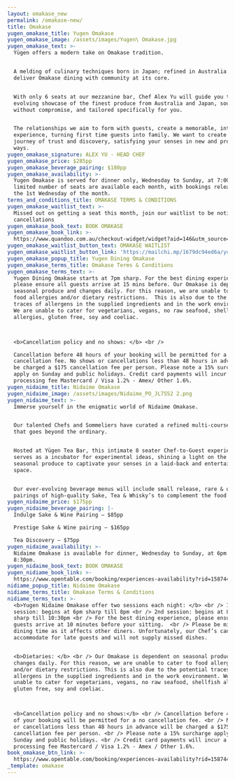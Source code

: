 ```yaml
---
layout: omakase_new
permalink: /omakase-new/
title: Omakase
yugen_omakase_title: Yugen Omakase
yugen_omakase_image: /assets/images/Yugen\ Omakase.jpg
yugen_omakase_text: >-
  Yūgen offers a modern take on Omakase tradition.


  A melding of culinary techniques born in Japan; refined in Australia. We
  deliver Omakase dining with community at its core.


  With only 6 seats at our mezzanine bar, Chef Alex Yu will guide you through an
  evolving showcase of the finest produce from Australia and Japan, sourced
  without compromise, and tailored specifically for you.


  The relationships we aim to form with guests, create a memorable, intimate
  experience, turning first time guests into family. We want to create a mutual
  journey of trust and discovery, satisfying your senses in new and profound
  ways.
yugen_omakase_signature: ALEX YU - HEAD CHEF
yugen_omakase_price: $285pp
yugen_omakase_beverage_pairing: $180pp
yugen_omakase_availability: >-
  Yugen Omakase is served for dinner only, Wednesday to Sunday, at 7:00 pm. A
  limited number of seats are available each month, with bookings released on
  the 1st Wednesday of the month.
terms_and_conditions_title: OMAKASE TERMS & CONDITIONS
yugen_omakase_waitlist_text: >-
  Missed out on getting a seat this month, join our waitlist to be notified of
  cancellations
yugen_omakase_book_text: BOOK OMAKASE
yugen_omakase_book_link: >-
  https://www.quandoo.com.au/checkout-widget/widget?aid=146&utm_source=quandoo-partner&utm_medium=widget-link&merchantId=94412
yugen_omakase_waitlist_button_text: OMAKASE WAITLIST
yugen_omakase_waitlist_button_link: 'https://mailchi.mp/1679dc94ed6a/yugen-omakase'
yugen_omakase_popup_title: Yugen Dining Omakase
yugen_omakase_terms_title: Omakase Terms & Conditions
yugen_omakase_terms_text: >-
  Yugen Dining Omakase starts at 7pm sharp. For the best dining experience,
  please ensure all guests arrive at 15 mins before. Our Omakase is dependent on
  seasonal produce and changes daily. For this reason, we are unable to cater to
  food allergies and/or dietary restrictions.  This is also due to the potential
  traces of allergens in the supplied ingredients and in the work environment.
  We are unable to cater for vegetarians, vegans, no raw seafood, shellfish
  allergies, gluten free, soy and coeliac.



  <b>Cancellation policy and no shows: </b> <br />

  Cancellation before 48 hours of your booking will be permitted for a no
  cancellation fee. No shows or cancellations less than 48 hours in advance will
  be charged a $175 cancellation fee per person. Please note a 15% surcharge
  apply on Sunday and public holidays. Credit card payments will incur a
  processing fee Mastercard / Visa 1.2% - Amex/ Other 1.6%.
yugen_nidaime_title: Nidaime Omakase
yugen_nidaime_image: /assets/images/Nidaime_PO_JL7552 2.png
yugen_nidaime_text: >-
  Immerse yourself in the enigmatic world of Nidaime Omakase.


  Our talented Chefs and Sommeliers have curated a refined multi-course menu,
  that goes beyond the ordinary.


  Hosted at Yūgen Tea Bar, this intimate 8 seater Chef-to-Guest experience
  serves as a incubator for experimental ideas, shining a light on the best
  seasonal produce to captivate your senses in a laid-back and entertaining
  space.


  Our ever-evolving beverage menus will include small release, rare & one-off
  pairings of high-quality Sake, Tea & Whisky’s to complement the food on offer.
yugen_nidaime_price: $175pp
yugen_nidaime_beverage_pairing: |-
  Indulge Sake & Wine Pairing – $85pp

  Prestige Sake & Wine pairing – $165pp

  Tea Discovery – $75pp
yugen_nidaime_availability: >-
  Nidaime Omakase is available for dinner, Wednesday to Sunday, at 6pm or
  8:30pm.
yugen_nidaime_book_text: BOOK OMAKASE
yugen_nidiame_book_link: >-
  https://www.opentable.com/booking/experiences-availability?rid=158744&restref=158744&experienceId=191894&utm_source=external&utm_medium=referral&utm_campaign=shared
nidiame_popup_title: Nidaime Omakase
nidiame_terms_title: Omakase Terms & Conditions
nidiame_terms_text: >-
  <b>Yugen Nidaime Omakase offer two sessions each night: </b> <br /> 1st
  session: begins at 6pm sharp till 8pm <br /> 2nd session: begins at 8.30pm
  sharp till 10:30pm <br /> For the best dining experience, please ensure all
  guests arrive at 10 minutes before your sitting.  <br /> Please be mindful of
  dining time as it affects other diners. Unfortunately, our Chef’s cannot
  accommodate for late guests and will not supply missed dishes.


  <b>Dietaries: </b> <br /> Our Omakase is dependent on seasonal produce and
  changes daily. For this reason, we are unable to cater to food allergies
  and/or dietary restrictions. This is also due to the potential traces of
  allergens in the supplied ingredients and in the work environment. We are
  unable to cater for vegetarians, vegans, no raw seafood, shellfish allergies,
  gluten free, soy and coeliac. 



  <b>Cancellation policy and no shows:</b> <br /> Cancellation before 48 hours
  of your booking will be permitted for a no cancellation fee. <br /> No shows
  or cancellations less than 48 hours in advance will be charged a $175
  cancellation fee per person. <br /> Please note a 15% surcharge apply on
  Sunday and public holidays. <br /> Credit card payments will incur a
  processing fee Mastercard / Visa 1.2% - Amex / Other 1.6%.
book_omakase_btn_link: >-
  https://www.opentable.com/booking/experiences-availability?rid=158744&restref=158744&experienceId=192524&utm_source=external&utm_medium=referral&utm_campaign=shared
_template: omakase
---
```


